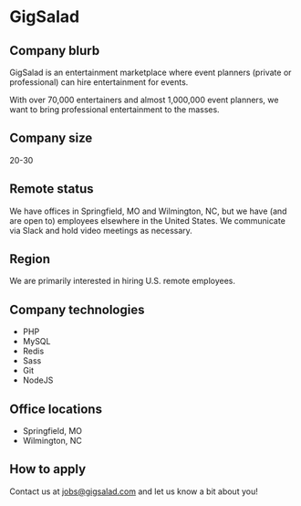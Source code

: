 # GigSalad

## Company blurb

GigSalad is an entertainment marketplace where event planners (private or professional) can hire entertainment for events.

With over 70,000 entertainers and almost 1,000,000 event planners, we want to bring professional entertainment to the masses.

## Company size

20-30

## Remote status

We have offices in Springfield, MO and Wilmington, NC, but we have (and are open to) employees elsewhere in the United States. We communicate via Slack and hold video meetings as necessary.

## Region

We are primarily interested in hiring U.S. remote employees.

## Company technologies

- PHP
- MySQL
- Redis
- Sass
- Git
- NodeJS

## Office locations

- Springfield, MO
- Wilmington, NC

## How to apply

Contact us at jobs@gigsalad.com and let us know a bit about you!

